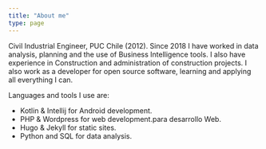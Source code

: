 ```yaml
---
title: "About me"
type: page
---
```


Civil Industrial Engineer, PUC Chile (2012).
Since 2018 I have worked in data analysis, planning and the use of Business Intelligence tools.
I also have experience in Construction and administration of construction projects.
I also work as a developer for open source software, learning and applying all everything I can.

Languages and tools I use are:

- Kotlin & Intellij for Android development.
- PHP & Wordpress for web development.para desarrollo Web.
- Hugo & Jekyll for static sites.
- Python and SQL for data analysis.
